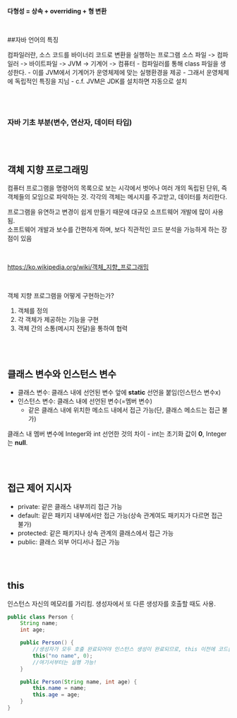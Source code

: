 **다형성 = 상속 + overriding + 형 변환**

<br>

##자바 언어의 특징

컴파일러란, 소스 코드를 바이너리 코드로 변환을 실행하는 프로그램
소스 파일 -> 컴파일러 -> 바이트파일 -> JVM -> 기계어 -> 컴퓨터
    - 컴파일러를 통해 class 파일을 생성한다.
    - 이를 JVM에서 기계어가 운영체제에 맞는 실행환경을 제공
    - 그래서 운영체제에 독립적인 특징을 지님
    - c.f. JVM은 JDK를 설치하면 자동으로 설치

<br>
<br>

### 자바 기초 부분(변수, 연산자, 데이터 타입)

<br>
<br>

## 객체 지향 프로그래밍

컴퓨터 프로그램을 명령어의 목록으로 보는 시각에서 벗어나 여러 개의 독립된 단위, 즉 객체들의 모임으로 파악하는 것. 각각의 객체는 메시지를 주고받고, 데이터를 처리한다.

프로그램을 유연하고 변경이 쉽게 만들기 때문에 대규모 소프트웨어 개발에 많이 사용됨. <br>
소프트웨어 개발과 보수를 간편하게 하며, 보다 직관적인 코드 분석을 가능하게 하는 장점이 있음

<br>

https://ko.wikipedia.org/wiki/객체_지향_프로그래밍

<br>

객체 지향 프로그램을 어떻게 구현하는가?
1. 객체를 정의
2. 각 객체가 제공하는 기능을 구현
3. 객체 간의 소통(메시지 전달)을 통하여 협력

<br>
<br>

## 클래스 변수와 인스턴스 변수

- 클래스 변수: 클래스 내에 선언된 변수 앞에 **static** 선언을 붙임(인스턴스 변수x)
- 인스턴스 변수: 클래스 내에 선언된 변수(=멤버 변수)
   - 같은 클래스 내에 위치한 메소드 내에서 접근 가능(단, 클래스 메소드는 접근 불가)

클래스 내 멤버 변수에 Integer와 int 선언한 것의 차이
    - int는 초기화 값이 **0**, Integer는 **null**.

<br>
<br>

## 접근 제어 지시자
- private: 같은 클래스 내부끼리 접근 가능
- default: 같은 패키지 내부에서만 접근 가능(상속 관계여도 패키지가 다르면 접근 불가)
- protected: 같은 패키지나 상속 관계의 클래스에서 접근 가능
- public: 클래스 외부 어디서나 접근 가능

<br>
<br>

## this
인스턴스 자신의 메모리를 가리킴.
생성자에서 또 다른 생성자를 호출할 때도 사용.
```java
public class Person {
	String name;
	int age;

	public Person() {
		//생성자가 모두 호출 완료되어야 인스턴스 생성이 완료되므로, this 이전에 코드를 작성하게 되면 오류
		this("no name", 0);
		//여기서부터는 실행 가능!
	}

	public Person(String name, int age) {
		this.name = name;
		this.age = age;	
	}
}
```
